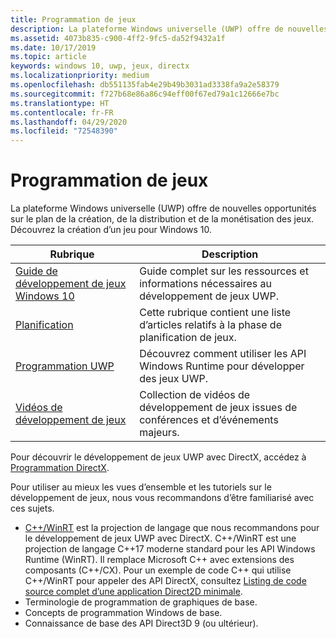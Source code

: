 ```yaml
---
title: Programmation de jeux
description: La plateforme Windows universelle (UWP) offre de nouvelles opportunités sur le plan de la création, de la distribution et de la monétisation des jeux. Découvrez comment créer un jeu ou porter un jeu existant.
ms.assetid: 4073b835-c900-4ff2-9fc5-da52f9432a1f
ms.date: 10/17/2019
ms.topic: article
keywords: windows 10, uwp, jeux, directx
ms.localizationpriority: medium
ms.openlocfilehash: db551135fab4e29b49b3031ad3338fa9a2e58379
ms.sourcegitcommit: f727b68e86a86c94eff00f67ed79a1c12666e7bc
ms.translationtype: HT
ms.contentlocale: fr-FR
ms.lasthandoff: 04/29/2020
ms.locfileid: "72548390"
---
```

# <a name="game-programming"></a>Programmation de jeux

La plateforme Windows universelle (UWP) offre de nouvelles opportunités sur le plan de la création, de la distribution et de la monétisation des jeux. Découvrez la création d’un jeu pour Windows 10.

| Rubrique | Description |
|-|-|
| [Guide de développement de jeux Windows 10](e2e.md) | Guide complet sur les ressources et informations nécessaires au développement de jeux UWP. |
| [Planification](planning.md) | Cette rubrique contient une liste d’articles relatifs à la phase de planification de jeux. |
| [Programmation UWP](uwp-programming.md) | Découvrez comment utiliser les API Windows Runtime pour développer des jeux UWP. |
| [Vidéos de développement de jeux](game-development-videos.md) | Collection de vidéos de développement de jeux issues de conférences et d’événements majeurs. |

Pour découvrir le développement de jeux UWP avec DirectX, accédez à [Programmation DirectX](directx-programming.md).

Pour utiliser au mieux les vues d’ensemble et les tutoriels sur le développement de jeux, nous vous recommandons d’être familiarisé avec ces sujets.

- [C++/WinRT](/windows/uwp/cpp-and-winrt-apis/index) est la projection de langage que nous recommandons pour le développement de jeux UWP avec DirectX. C++/WinRT est une projection de langage C++17 moderne standard pour les API Windows Runtime (WinRT). Il remplace Microsoft C++ avec extensions des composants (C++/CX). Pour un exemple de code C++ qui utilise C++/WinRT pour appeler des API DirectX, consultez [Listing de code source complet d’une application Direct2D minimale](/windows/uwp/cpp-and-winrt-apis/consume-com#full-source-code-listing-of-a-minimal-direct2d-application).
- Terminologie de programmation de graphiques de base.
- Concepts de programmation Windows de base.
- Connaissance de base des API Direct3D 9 (ou ultérieur).